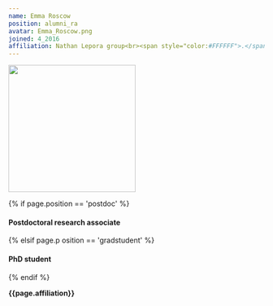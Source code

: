 ```yaml
---
name: Emma Roscow
position: alumni_ra
avatar: Emma_Roscow.png
joined: 4_2016
affiliation: Nathan Lepora group<br><span style="color:#FFFFFF">.</span>
---
```


<img width="250" src="{{site.baseurl}}/images/people/{{page.avatar}}" data-action="zoom">

 {% if page.position == 'postdoc' %}
<h4>Postdoctoral research associate</h4>
 {% elsif page.p osition == 'gradstudent' %}
<h4>PhD student</h4>
 {% endif %}

<b>{{page.affiliation}}</b>